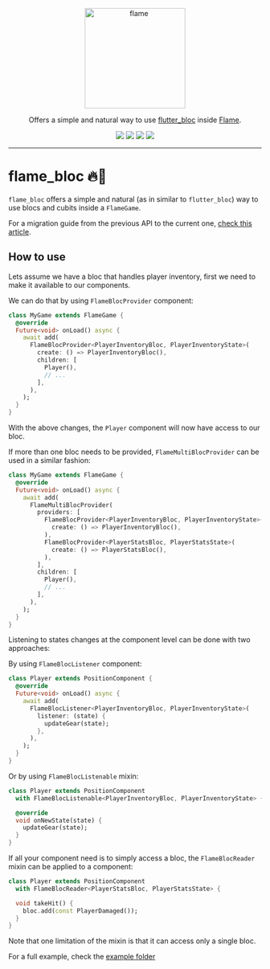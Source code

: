 <!-- markdownlint-disable MD013 -->
<p align="center">
  <a href="https://flame-engine.org">
    <img alt="flame" width="200px" src="https://user-images.githubusercontent.com/6718144/101553774-3bc7b000-39ad-11eb-8a6a-de2daa31bd64.png">
  </a>
</p>

<p align="center">
Offers a simple and natural way to use <a href="https://github.com/felangel/bloc">flutter_bloc</a> inside <a href="https://github.com/flame-engine/flame">Flame</a>.
</p>

<p align="center">
  <a title="Pub" href="https://pub.dev/packages/flame_bloc" ><img src="https://img.shields.io/pub/v/flame_bloc.svg?style=popout" /></a>
  <a title="Test" href="https://github.com/flame-engine/flame/actions?query=workflow%3Acicd+branch%3Amain"><img src="https://github.com/flame-engine/flame/workflows/cicd/badge.svg?branch=main&event=push"/></a>
  <a title="Discord" href="https://discord.gg/pxrBmy4"><img src="https://img.shields.io/discord/509714518008528896.svg"/></a>
  <a title="Melos" href="https://github.com/invertase/melos"><img src="https://img.shields.io/badge/maintained%20with-melos-f700ff.svg"/></a>
</p>

---
<!-- markdownlint-enable MD013 -->

<!-- markdownlint-disable-next-line MD002 -->
# flame_bloc 🔥🧱

`flame_bloc` offers a simple and natural (as in similar to `flutter_bloc`) way to use blocs and
cubits inside a `FlameGame`.

For a migration guide from the previous API to the current one,
[check this article](https://verygood.ventures/blog/flame-bloc-new-api).


## How to use

Lets assume we have a bloc that handles player inventory, first we need to make it available to our
components.

We can do that by using `FlameBlocProvider` component:

```dart
class MyGame extends FlameGame {
  @override
  Future<void> onLoad() async {
    await add(
      FlameBlocProvider<PlayerInventoryBloc, PlayerInventoryState>(
        create: () => PlayerInventoryBloc(),
        children: [
          Player(),
          // ...
        ],
      ),
    );
  }
}
```

With the above changes, the `Player` component will now have access to our bloc.

If more than one bloc needs to be provided, `FlameMultiBlocProvider` can be used in a similar fashion:

```dart
class MyGame extends FlameGame {
  @override
  Future<void> onLoad() async {
    await add(
      FlameMultiBlocProvider(
        providers: [
          FlameBlocProvider<PlayerInventoryBloc, PlayerInventoryState>(
            create: () => PlayerInventoryBloc(),
          ),
          FlameBlocProvider<PlayerStatsBloc, PlayerStatsState>(
            create: () => PlayerStatsBloc(),
          ),
        ],
        children: [
          Player(),
          // ...
        ],
      ),
    );
  }
}
```

Listening to states changes at the component level can be done with two approaches:

By using `FlameBlocListener` component:

```dart
class Player extends PositionComponent {
  @override
  Future<void> onLoad() async {
    await add(
      FlameBlocListener<PlayerInventoryBloc, PlayerInventoryState>(
        listener: (state) {
          updateGear(state);
        },
      ),
    );
  }
}
```

Or by using `FlameBlocListenable` mixin:

```dart
class Player extends PositionComponent
  with FlameBlocListenable<PlayerInventoryBloc, PlayerInventoryState> {

  @override
  void onNewState(state) {
    updateGear(state);
  }
}
```

If all your component need is to simply access a bloc, the `FlameBlocReader` mixin can be applied
to a component:


```dart
class Player extends PositionComponent
  with FlameBlocReader<PlayerStatsBloc, PlayerStatsState> {

  void takeHit() {
    bloc.add(const PlayerDamaged());
  }
}
```

Note that one limitation of the mixin is that it can access only a single bloc.

For a full example, check the [example folder](./example)
